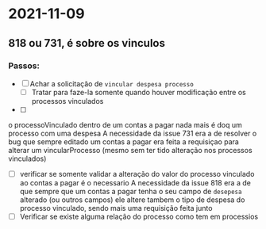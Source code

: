 # 2021-11-09

## 818 ou 731, é sobre os vinculos

### Passos:
- [ ] Achar a solicitação de `vincular despesa processo`
  - [ ] Tratar para faze-la somente quando houver modificação entre os processos vinculados
- [ ] 


o processoVinculado dentro de um contas a pagar nada mais é doq um processo com uma despesa
A necessidade da issue 731 era a de resolver o bug que sempre editado um contas a pagar era feita a requisiçao para alterar um vincularProcesso (mesmo sem ter tido alteração nos processos vinculados) 
  - [ ] verificar se somente validar a alteração do valor do processo vinculado ao contas a pagar é o necessario
A necessidade da issue 818 era a de que sempre que um contas a pagar tenha o seu campo de `desepesa` alterado (ou outros campos) ele altere tambem o tipo de despesa do processo vinculado, sendo mais uma requisição feita junto
-[ ] Verificar se existe alguma relação do processo como tem em processios 